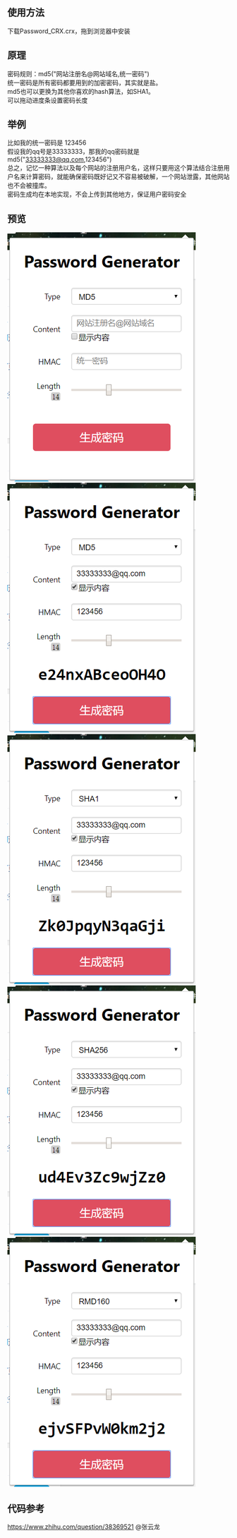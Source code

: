 ## 使用方法
下载Password_CRX.crx，拖到浏览器中安装
## 原理
密码规则：md5("网站注册名@网站域名,统一密码")  
统一密码是所有密码都要用到的加密密码，其实就是盐。  
md5也可以更换为其他你喜欢的hash算法，如SHA1。   
可以拖动进度条设置密码长度
## 举例
比如我的统一密码是 123456  
假设我的qq号是33333333，那我的qq密码就是md5("33333333@qq.com,123456")  
总之，记忆一种算法以及每个网站的注册用户名，这样只要用这个算法结合注册用户名来计算密码，就能确保密码既好记又不容易被破解，一个网站泄露，其他网站也不会被撞库。  
密码生成均在本地实现，不会上传到其他地方，保证用户密码安全
## 预览
![image](https://github.com/LogicJake/Password_CRX/raw/master/PIC/演示1.png)
![image](https://github.com/LogicJake/Password_CRX/raw/master/PIC/演示2.png)
![image](https://github.com/LogicJake/Password_CRX/raw/master/PIC/演示3.png)
![image](https://github.com/LogicJake/Password_CRX/raw/master/PIC/演示4.png)
![image](https://github.com/LogicJake/Password_CRX/raw/master/PIC/演示5.png)
## 代码参考
https://www.zhihu.com/question/38369521 @张云龙
